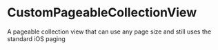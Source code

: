 # CustomPageableCollectionView
A pageable collection view that can use any page size and still uses the standard iOS paging

